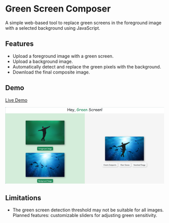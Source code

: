# Green Screen Composer

A simple web-based tool to replace green screens in the foreground image with a selected background using JavaScript.

## Features

- Upload a foreground image with a green screen.
- Upload a background image.
- Automatically detect and replace the green pixels with the background.
- Download the final composite image.

## Demo

[Live Demo](https://XintongWang4869.github.io/green-screen-composer/)

![Demo](./sample-images/demo.png)


## Limitations

- The green screen detection threshold may not be suitable for all images.   
    Planned features: customizable sliders for adjusting green sensitivity.
